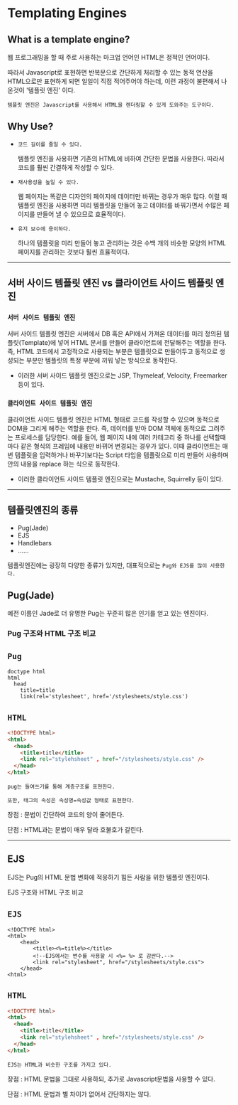 # Templating Engines

## **What is a template engine?**

웹 프로그래밍을 할 때 주로 사용하는 마크업 언어인 HTML은 정적인 언어이다.

따라서 Javascript로 표현하면 반복문으로 간단하게 처리할 수 있는 동적 연산을 HTML으로만 표현하게 되면 일일이 직접 적어주어야 하는데, 이런 과정이 불편해서 나온것이 '템플릿 엔진' 이다.

`템플릿 엔진은 Javascript를 사용해서 HTML을 렌더링할 수 있게 도와주는 도구이다.`

## **Why Use?**

- `코드 길이를 줄일 수 있다.`

  템플릿 엔진을 사용하면 기존의 HTML에 비하여 간단한 문법을 사용한다. 따라서 코드를 훨씬 간결하게 작성할 수 있다.

- `재사용성을 높일 수 있다.`

  웹 페이지는 똑같은 디자인의 페이지에 데이터만 바뀌는 경우가 매우 많다. 이럴 때 템플릿 엔진을 사용하면 미리 템플릿을 만들어 놓고 데이터를 바꿔가면서 수많은 페이지를 만들어 낼 수 있으므로 효율적이다.

- `유지 보수에 용이하다.`

  하나의 템플릿을 미리 만들어 놓고 관리하는 것은 수백 개의 비슷한 모양의 HTML 페이지를 관리하는 것보다 훨씬 효율적이다.

<hr>

## **서버 사이드 템플릿 엔진 vs 클라이언트 사이드 템플릿 엔진**

### `서버 사이드 템플릿 엔진`

서버 사이드 템플릿 엔진은 서버에서 DB 혹은 API에서 가져온 데이터를 미리 정의된 템플릿(Template)에 넣어 HTML 문서를 만들어 클라이언트에 전달해주는 역할을 한다. 즉, HTML 코드에서 고정적으로 사용되는 부분은 템플릿으로 만들어두고 동적으로 생성되는 부분만 템플릿의 특정 부분에 끼워 넣는 방식으로 동작한다.

- 이러한 서버 사이드 템플릿 엔진으로는 JSP, Thymeleaf, Velocity, Freemarker 등이 있다.

### `클라이언트 사이드 템플릿 엔진`

클라이언트 사이드 템플릿 엔진은 HTML 형태로 코드를 작성할 수 있으며 동적으로 DOM을 그리게 해주는 역할을 한다.
즉, 데이터를 받아 DOM 객체에 동적으로 그려주는 프로세스를 담당한다. 예를 들어, 웹 페이지 내에 여러 카테고리 중 하나를 선택할때마다 같은 형식의 프레임에 내용만 바뀌어 변경되는 경우가 있다. 이때 클라이언트는 매번 템플릿을 입력하거나 바꾸기보다는 Script 타입을 템플릿으로 미리 만들어 사용하며 안의 내용을 replace 하는 식으로 동작한다.

- 이러한 클라이언트 사이드 템플릿 엔진으로는 Mustache, Squirrelly 등이 있다.

<hr>

## **템플릿엔진의 종류**

- Pug(Jade)
- EJS
- Handlebars
- ......

템플릿엔진에는 굉장히 다양한 종류가 있지만, 대표적으로는 `Pug와 EJS를 많이 사용한다.`

## Pug(Jade)

예전 이름인 Jade로 더 유명한 Pug는 꾸준히 많은 인기를 얻고 있는 엔진이다.

### Pug 구조와 HTML 구조 비교

## `Pug`

```pug
doctype html
html
  head
    title=title
    link(rel='stylesheet', href='/stylesheets/style.css')
```

## `HTML`

```html
<!DOCTYPE html>
<html>
  <head>
    <title>title</title>
    <link rel="stylehsheet" , href="/stylesheets/style.css" />
  </head>
</html>
```

`pug는 들여쓰기를 통해 계층구조를 표현한다.`

`또한, 태그의 속성은 속성명=속성값 형태로 표현한다.`

장점 : 문법이 간단하여 코드의 양이 줄어든다.

단점 : HTML과는 문법이 매우 달라 호불호가 갈린다.

<hr>

## EJS

EJS는 Pug의 HTML 문법 변화에 적응하기 힘든 사람을 위한 템플릿 엔진이다.

EJS 구조와 HTML 구조 비교

## `EJS`

```ejs
<!DOCTYPE html>
<html>
    <head>
        <title><%=title%></title>
        <!--EJS에서는 변수를 사용할 시 <%= %> 로 감싼다.-->
        <link rel="stylesheet", href="/stylesheets/style.css">
    </head>
<html>
```

## `HTML`

```html
<!DOCTYPE html>
<html>
  <head>
    <title>title</title>
    <link rel="stylehsheet" , href="/stylesheets/style.css" />
  </head>
</html>
```

`EJS는 HTML과 비슷한 구조를 가지고 있다.`

장점 : HTML 문법을 그대로 사용하되, 추가로 Javascript문법을 사용할 수 있다.

단점 : HTML 문법과 별 차이가 없어서 간단하지는 않다.

